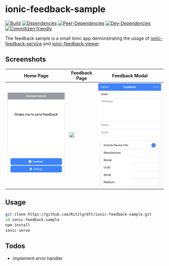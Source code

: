 # ionic-feedback-sample

[![Build](https://travis-ci.org/Ritzlgrmft/ionic-feedback-sample.svg?branch=master)](https://travis-ci.org/Ritzlgrmft/ionic-feedback-sample)
[![Dependencies](https://david-dm.org/ritzlgrmft/ionic-feedback-sample/master/status.svg)](https://david-dm.org/ritzlgrmft/ionic-feedback-sample/master)
[![Peer-Dependencies](https://david-dm.org/ritzlgrmft/ionic-feedback-sample/master/peer-status.svg)](https://david-dm.org/ritzlgrmft/ionic-feedback-sample/master?type=peer)
[![Dev-Dependencies](https://david-dm.org/ritzlgrmft/ionic-feedback-sample/master/dev-status.svg)](https://david-dm.org/ritzlgrmft/ionic-feedback-sample/master?type=dev)
[![Commitizen friendly](https://img.shields.io/badge/commitizen-friendly-brightgreen.svg)](http://commitizen.github.io/cz-cli/)

The feedback sample is a small Ionic app demonstrating the usage of
[ionic-feedback-service](https://github.com/Ritzlgrmft/ionic-feedback-service) and
[ionic-feedback-viewer](https://github.com/Ritzlgrmft/ionic-feedback-viewer).

## Screenshots

| Home Page | Feedback Page | Feedback Modal |
| ---------- | ------------- | ----------- |
| ![](docs/home-page.png) | ![](docs/feedback-page.png) | ![](docs/feedback-modal.png) |

## Usage

```bash
git clone https://github.com/Ritzlgrmft/ionic-feedback-sample.git
cd ionic-feedback-sample
npm install
ionic serve
```

## Todos

- implement error handler
